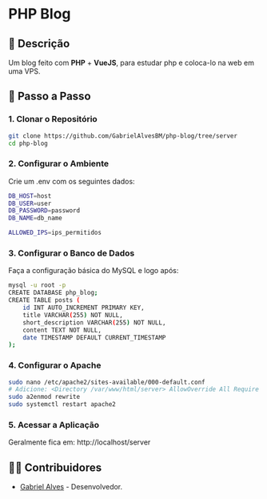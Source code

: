 # PHP Blog

## 📝 Descrição

Um blog feito com **PHP** + **VueJS**, para estudar php e coloca-lo na web em uma VPS.

## 🚀 Passo a Passo

### 1. Clonar o Repositório

```bash
git clone https://github.com/GabrielAlvesBM/php-blog/tree/server
cd php-blog
```

### 2. Configurar o Ambiente
Crie um .env com os seguintes dados:

```bash
DB_HOST=host
DB_USER=user
DB_PASSWORD=password
DB_NAME=db_name

ALLOWED_IPS=ips_permitidos
```

### 3. Configurar o Banco de Dados
Faça a configuração básica do MySQL e logo após:

```bash
mysql -u root -p
CREATE DATABASE php_blog;
CREATE TABLE posts (
    id INT AUTO_INCREMENT PRIMARY KEY,
    title VARCHAR(255) NOT NULL,
    short_description VARCHAR(255) NOT NULL,  
    content TEXT NOT NULL,
    date TIMESTAMP DEFAULT CURRENT_TIMESTAMP
);
```

### 4. Configurar o Apache

```bash
sudo nano /etc/apache2/sites-available/000-default.conf
# Adicione: <Directory /var/www/html/server> AllowOverride All Require all granted </Directory>
sudo a2enmod rewrite
sudo systemctl restart apache2
```

### 5. Acessar a Aplicação
Geralmente fica em: http://localhost/server


## 🧑‍💻 Contribuidores

- [Gabriel Alves](https://github.com/GabrielAlvesBM) - Desenvolvedor.